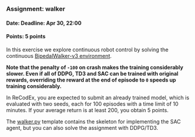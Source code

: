### Assignment: walker
#### Date: Deadline: Apr 30, 22:00
#### Points: 5 points

In this exercise we explore continuous robot control
by solving the continuous [BipedalWalker-v3 environment](https://gymnasium.farama.org/environments/box2d/bipedal_walker/).

**Note that the penalty of `-100` on crash makes the training considerably slower.
Even if all of DDPG, TD3 and SAC can be trained with original rewards, overriding
the reward at the end of episode to `0` speeds up training considerably.**

In ReCodEx, you are expected to submit an already trained model,
which is evaluated with two seeds, each for 100 episodes with a time
limit of 10 minutes. If your average return is at least 200, you obtain
5 points.

The [walker.py](https://github.com/ufal/npfl139/tree/master/labs/08/walker.py)
template contains the skeleton for implementing the SAC agent, but you can
also solve the assignment with DDPG/TD3.

